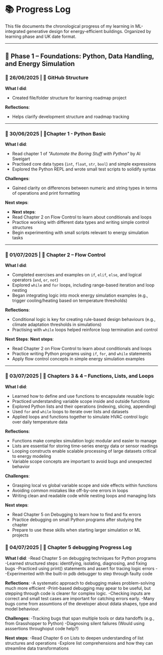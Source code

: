 # 📚 Progress Log

This file documents the chronological progress of my learning in ML-integrated generative design for energy-efficient buildings. Organized by learning phase and UK date format.

---

## 🧱 Phase 1 – Foundations: Python, Data Handling, and Energy Simulation


### 📆 26/06/2025 | 🔧 GitHub Structure
**What I did**:
- Created file/folder structure for learning roadmap project  

**Reflections**:
- Helps clarify development structure and roadmap tracking

---

### 📆 30/06/2025 | 📘Chapter 1 - Python Basic
**What I did**:
- Read chapter 1 of *"Automate the Boring Stuff with Python"* by Al Sweigart   
- Practised core data types (`int`, `float`, `str`, `bool`) and simple expressions  
- Explored the Python REPL and wrote small test scripts to solidify syntax

**Challenges**:
- Gained clarity on differences between numeric and string types in terms of operations and print formatting

**Next steps**:
- **Next steps**:
- Read Chapter 2 on Flow Control to learn about conditionals and loops  
- Practice working with different data types and writing simple control structures  
- Begin experimenting with small scripts relevant to energy simulation tasks 

--- 

### 📆 01/07/2025 | 🔁 Chapter 2 – Flow Control

**What I did**:
- Completed exercises and examples on `if`, `elif`, `else`, and logical operators (`and`, `or`, `not`)  
- Explored `while` and `for` loops, including range-based iteration and loop nesting  
- Began integrating logic into mock energy simulation examples (e.g., trigger cooling/heating based on temperature thresholds)

**Reflections**:
- Conditional logic is key for creating rule-based design behaviours (e.g., climate adaptation thresholds in simulations)
- Practising with `while` loops helped reinforce loop termination and control

**Next Steps**:
**Next steps**:
- Read Chapter 2 on Flow Control to learn about conditionals and loops  
- Practice writing Python programs using `if`, `for`, and `while` statements  
- Apply flow control concepts in simple energy simulation examples 

---

### 📆 03/07/2025 | 📘 Chapters 3 & 4 – Functions, Lists, and Loops

**What I did**:
- Learned how to define and use functions to encapsulate reusable logic
- Practiced understanding variable scope inside and outside functions
- Explored Python lists and their operations (indexing, slicing, appending)
- Used `for` and `while` loops to iterate over lists and datasets
- Applied loops and functions together to simulate HVAC control logic over daily temperature data

**Reflections**:
- Functions make complex simulation logic modular and easier to manage
- Lists are essential for storing time-series energy data or sensor readings
- Looping constructs enable scalable processing of large datasets critical to energy modeling
- Variable scope concepts are important to avoid bugs and unexpected behavior

**Challenges**:
- Grasping local vs global variable scope and side effects within functions
- Avoiding common mistakes like off-by-one errors in loops
- Writing clean and readable code while nesting loops and managing lists

**Next steps**:
- Read Chapter 5 on Debugging to learn how to find and fix errors  
- Practice debugging on small Python programs after studying the chapter  
- Prepare to use these skills when starting larger simulation or ML projects

### 📆 04/07/2025 | 📘 Chapter 5 debugging Progress Log

**What I did**:
-Read Chapter 5 on debugging techniques for Python programs
-Learned structured steps: identifying, isolating, diagnosing, and fixing bugs
-Practiced using print() statements and assert for tracing logic errors
--Experimented with the built-in pdb debugger to step through faulty code

**Reflections**:
-A systematic approach to debugging makes problem-solving much more efficient
-Print-based debugging may apear to be useful, but stepping through code is clearer for complex logic.
-Checking inputs are correct and small test cases are important for catching errors early.
-Many bugs come from assumtions of the developer about ddata shapes, type and model behaviour.

**Challenges**:
-Tracking bugs that span multiple tools or data handoffs (e.g., from Grasshopper to Python)
-Diagnosing silent failures (Would using asssertions throughoput code help?)

**Next steps**:
-Read Chapter 6 on Lists to deepen understanding of list structures and operations
-Explore list comprehensions and how they can streamline data transformations
